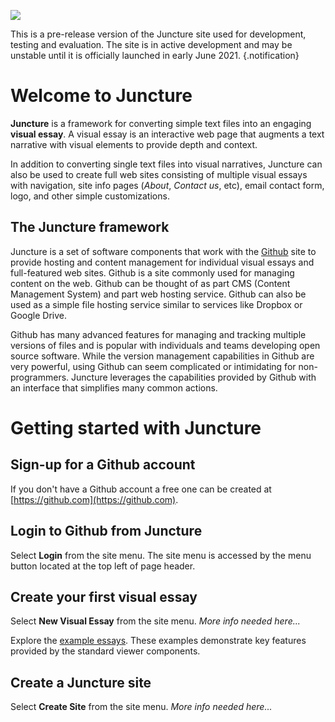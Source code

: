 <a href="https://juncture-digital.org"><img src="https://gitcdn.link/cdn/jstor-labs/juncture/main/images/ve-button.png"></a>

This is a pre-release version of the Juncture site used for development, testing and evaluation.  The site is in active development
and may be unstable until it is officially launched in early June 2021. {.notification}

# Welcome to Juncture

**Juncture** is a framework for converting simple text files into an engaging **visual essay**.  A visual essay is an interactive web page that augments a text narrative with visual elements to provide depth and context.

In addition to converting single text files into visual narratives, Juncture can also be used to create full web sites consisting of multiple visual essays with navigation, site info pages (_About_, _Contact us_, etc), email contact form, logo, and other simple customizations.

## The Juncture framework

Juncture is a set of software components that work with the [Github](https://github.com) site to provide hosting and content management for individual visual essays and full-featured web sites.  Github is a site commonly used for managing content on the web.  Github can be thought of as part CMS (Content Management System) and part web hosting service.  Github can also be used as a simple file hosting service similar to services like Dropbox or Google Drive.  

Github has many advanced features for managing and tracking multiple versions of files and is popular with individuals and teams developing open source software.  While the version management capabilities in Github are very powerful, using Github can seem complicated or intimidating for non-programmers.  Juncture leverages the capabilities provided by Github with an interface that simplifies many common actions. 

# Getting started with Juncture

## Sign-up for a Github account

If you don't have a Github account a free one can be created at [https://github.com](https://github.com).

## Login to Github from Juncture

Select **Login** from the site menu.  The site menu is accessed by the menu button located at the top left of page header.

## Create your first visual essay

Select **New Visual Essay** from the site menu.  _More info needed here..._

Explore the [example essays](examples).  These examples demonstrate key features provided by the standard viewer components. 

## Create a Juncture site

Select **Create Site** from the site menu.  _More info needed here..._
